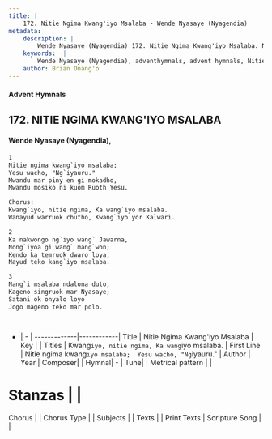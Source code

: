 ```yaml
---
title: |
    172. Nitie Ngima Kwang'iyo Msalaba - Wende Nyasaye (Nyagendia)
metadata:
    description: |
        Wende Nyasaye (Nyagendia) 172. Nitie Ngima Kwang'iyo Msalaba. Nitie ngima kwang`iyo msalaba;  Yesu wacho, "Ng`iyauru."  Mwandu mar piny en gi mokadho,   Mwandu mosiko ni kuom Ruoth Yesu.  Chorus: Kwang`iyo, nitie ngima, Ka wang`iyo msalaba.  Wanayud warruok chutho, Kwang`iyo yor Kalwari.  
    keywords:  |
        Wende Nyasaye (Nyagendia), adventhymnals, advent hymnals, Nitie Ngima Kwang'iyo Msalaba, Nitie ngima kwang`iyo msalaba;  Yesu wacho, "Ng`iyauru." . Kwang`iyo, nitie ngima, Ka wang`iyo msalaba. 
    author: Brian Onang'o
---
```


#### Advent Hymnals
## 172. NITIE NGIMA KWANG'IYO MSALABA
####  Wende Nyasaye (Nyagendia),

```txt
1
Nitie ngima kwang`iyo msalaba; 
Yesu wacho, "Ng`iyauru." 
Mwandu mar piny en gi mokadho,  
Mwandu mosiko ni kuom Ruoth Yesu.

Chorus:
Kwang`iyo, nitie ngima, Ka wang`iyo msalaba. 
Wanayud warruok chutho, Kwang`iyo yor Kalwari.

2
Ka nakwongo ng`iyo wang` Jawarna, 
Nong`iyoa gi wang` mang`won; 
Kendo ka temruok dwaro loya,  
Nayud teko kang`iyo msalaba.

3
Nang`i msalaba ndalona duto, 
Kageno singruok mar Nyasaye; 
Satani ok onyalo loyo  
Jogo mageno teko mar polo.




```

- |   -  |
-------------|------------|
Title | Nitie Ngima Kwang'iyo Msalaba |
Key |  |
Titles | Kwang`iyo, nitie ngima, Ka wang`iyo msalaba.  |
First Line | Nitie ngima kwang`iyo msalaba;  Yesu wacho, "Ng`iyauru."  |
Author | 
Year | 
Composer| |
Hymnal|  - |
Tune|  |
Metrical pattern | |
# Stanzas |  |
Chorus |  |
Chorus Type |  |
Subjects | |
Texts |  |
Print Texts | 
Scripture Song |  |
    

